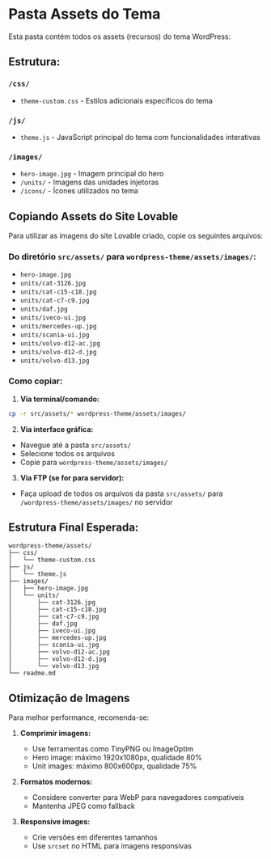 # Pasta Assets do Tema

Esta pasta contém todos os assets (recursos) do tema WordPress:

## Estrutura:

### `/css/`
- `theme-custom.css` - Estilos adicionais específicos do tema

### `/js/`
- `theme.js` - JavaScript principal do tema com funcionalidades interativas

### `/images/`
- `hero-image.jpg` - Imagem principal do hero
- `/units/` - Imagens das unidades injetoras
- `/icons/` - Ícones utilizados no tema

## Copiando Assets do Site Lovable

Para utilizar as imagens do site Lovable criado, copie os seguintes arquivos:

### Do diretório `src/assets/` para `wordpress-theme/assets/images/`:
- `hero-image.jpg`
- `units/cat-3126.jpg`
- `units/cat-c15-c18.jpg`
- `units/cat-c7-c9.jpg`
- `units/daf.jpg`
- `units/iveco-ui.jpg`
- `units/mercedes-up.jpg`
- `units/scania-ui.jpg`
- `units/volvo-d12-ac.jpg`
- `units/volvo-d12-d.jpg`
- `units/volvo-d13.jpg`

### Como copiar:

1. **Via terminal/comando:**
```bash
cp -r src/assets/* wordpress-theme/assets/images/
```

2. **Via interface gráfica:**
- Navegue até a pasta `src/assets/`
- Selecione todos os arquivos
- Copie para `wordpress-theme/assets/images/`

3. **Via FTP (se for para servidor):**
- Faça upload de todos os arquivos da pasta `src/assets/` para `/wordpress-theme/assets/images/` no servidor

## Estrutura Final Esperada:

```
wordpress-theme/assets/
├── css/
│   └── theme-custom.css
├── js/
│   └── theme.js
├── images/
│   ├── hero-image.jpg
│   └── units/
│       ├── cat-3126.jpg
│       ├── cat-c15-c18.jpg
│       ├── cat-c7-c9.jpg
│       ├── daf.jpg
│       ├── iveco-ui.jpg
│       ├── mercedes-up.jpg
│       ├── scania-ui.jpg
│       ├── volvo-d12-ac.jpg
│       ├── volvo-d12-d.jpg
│       └── volvo-d13.jpg
└── readme.md
```

## Otimização de Imagens

Para melhor performance, recomenda-se:

1. **Comprimir imagens:**
   - Use ferramentas como TinyPNG ou ImageOptim
   - Hero image: máximo 1920x1080px, qualidade 80%
   - Unit images: máximo 800x600px, qualidade 75%

2. **Formatos modernos:**
   - Considere converter para WebP para navegadores compatíveis
   - Mantenha JPEG como fallback

3. **Responsive images:**
   - Crie versões em diferentes tamanhos
   - Use `srcset` no HTML para imagens responsivas